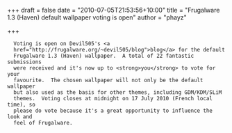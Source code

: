 
+++
draft = false
date = "2010-07-05T21:53:56+10:00"
title = "Frugalware 1.3 (Haven) default wallpaper voting is open"
author = "phayz"

+++

      Voting is open on Devil505's <a
      href="http://frugalware.org/~devil505/blog">blog</a> for the default
      Frugalware 1.3 (Haven) wallpaper.  A total of 22 fantastic submissions
      were received and it's now up to <strong>you</strong> to vote for your
      favourite.  The chosen wallpaper will not only be the default wallpaper
      but also used as the basis for other themes, including GDM/KDM/SLiM
      themes.  Voting closes at midnight on 17 July 2010 (French local time), so
      please do vote because it's a great opportunity to influence the look and
      feel of Frugalware.
      
    